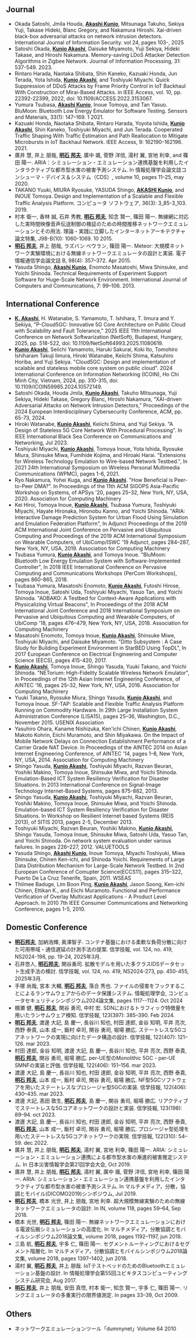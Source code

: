 ## Journal
  - Okada Satoshi, Jmila Houda, <strong><u>Akashi Kunio</u></strong>, Mitsunaga Takuho, Sekiya Yuji, Takase Hideki, Blanc Gregory, and Nakamura Hiroshi. Xai-driven black-box adversarial attacks on network intrusion detectors. International Journal of Information Security. vol 24, pages 103-, 2025
  - Satoshi Okada, <strong><u>Kunio Akashi</u></strong>, Daisuke Miyamoto, Yuji Sekiya, Hideki Takase, and Hiroshi Nakamura. Memory-saving LDoS Attacker Detection Algorithms in Zigbee Network. Journal of Information Processing, 31: 537-549. 2023.
  - Rintaro Harada, Naotaka Shibata, Shin Kaneko, Kazuaki Honda, Jun Terada, Yota Ishida, <strong><u>Kunio Akashi</u></strong>, and Toshiyuki Miyachi. Quick Suppression of DDoS Attacks by Frame Priority Control in IoT Backhaul With Construction of Mirai-Based Attacks. in IEEE Access, vol. 10, pp. 22392-22399, 2022, doi: 10.1109/ACCESS.2022.3153067.
  - Yumura Tsubasa, <strong><u>Akashi Kunio</u></strong>, Inoue Tomoya, and Tan Yasuo. BluMoon: Bluetooth Low Energy Emulator for Software Testing. Sensors and Materials, 33(1): 147–169. 1 2021.
  - Kazuaki Honda, Naotaka Shibata, Rintaro Harada, Yoyota Ishida, <strong><u>Kunio Akashi</u></strong>, Shin Kaneko, Toshiyuki Miyachi, and Jun Terada. Cooperated Traffic Shaping With Traffic Estimation and Path Reallocation to Mitigate Microbursts in IoT Backhaul Network. IEEE Access, 9: 162190–162196. 2021.
  - 廣井 慧, 井上 朋哉, <strong><u>明石 邦夫</u></strong>, 廣中 颯, 菅野 洋信, 湯村 翼, 宮地 利幸, and 篠田 陽一. ARIA：シミュレーション・エミュレーション連携基盤を利用したインタラクティブな都市型水害の被害予測システム. In 情報処理学会論文誌コンシューマ・デバイス＆システム（CDS）, volume 10, pages 11–25, may 2020.
  - TAKANO Yuuki, MIURA Ryosuke, YASUDA Shingo, <strong><u>AKASHI Kunio</u></strong>, and INOUE Tomoya. Design and Implementation of a Scalable and Flexible Traffic Analysis Platform. コンピュータ ソフトウェア, 36(3): 3_85-3_103. 2019.
  - 村本 衛一, 香林 誠, 石井 秀教, <strong><u>明石 邦夫</u></strong>, 知念 賢一, 篠田 陽一. 無線網に対応した実時間映像音声伝送制御の検証のための時間推移ネットワークエミュレーションとその用法. 理論・実践に立脚したインターネットアーキテクチャ論文特集, J98-B(10): 1060-1069. 10 2015.
  - <strong><u>明石 邦夫</u></strong>, 井上 朋哉, ラズバン べウラン, 篠田 陽一. Meteor: 大規模ネットワーク実験環境における無線ネットワークエミュレータの設計と実装. 電子情報通信学会論文誌 B, 98(4): 357–372. Apr 2015.
  - Yasuda Shingo, <strong><u>Akashi Kunio</u></strong>, Enomoto Masatoshi, Miwa Shinsuke, and Yoichi Shinoda. Technical Requirements of Experiment Support Software for Huge-Scale Network Environment. International Journal of Computers and Communications, 7: 99–106. 2013.

## International Conference
  - <strong><u>K. Akashi</u></strong>, H. Watanabe, S. Yamamoto, T. Ishihara, T. Iimura and Y. Sekiya, "P-Cloud5GC: Innovative 5G Core Architecture on Public Cloud with Scalability and Fault Tolerance," 2025 IEEE 11th International Conference on Network Softwarization (NetSoft), Budapest, Hungary, 2025, pp. 518-522, doi: 10.1109/NetSoft64993.2025.11080619.
  - <strong><u>Kunio Akashi</u></strong>, Seiichi Yamamoto, Haruki Sakurai, Koki Ito, Tomohiro Ishiharam Takuji Iimura, Hiroki Watanabe, Keiichi Shima, Katsuhiro Horiba, and Yuji Sekiya. "Cloud5GC: Design and implementation of scalable and stateless mobile core system on public cloud". 2024 International Conference on Information Networking (ICOIN), Ho Chi Minh City, Vietnam, 2024, pp. 310-315, doi: 10.1109/ICOIN59985.2024.10572149.
  - Satoshi Okada, Houda Jmila, <strong><u>Kunio Akashi</u></strong>, Takuho Mitsunaga, Yuji Sekiya, Hideki Takase, Gregory Blanc, Hiroshi Nakamura, “XAI-driven Adversarial Attacks on Network Intrusion Detectors,” Proceedings of the 2024 European Interdisciplinary Cybersecurity Conference, ACM, pp. 65-73, 2024.
  - Hiroki Watanabe, <strong><u>Kunio Akashi</u></strong>, Keiichi Shima, and Yuji Sekiya. "A Design of Stateless 5G Core Network With Procedural Processing". In IEEE International Black Sea Conference on Communications and Networking, Jul 2023.
  - Toshiyuki Miyachi, <strong><u>Kunio Akashi</u></strong>, Tomoya Inoue, Yota Ishida, Ryosuke Miura, Shinsuke Miwa, Fumihide Kojima, and Hiroaki Harai. "Extensions for Wireless Technology Emulation to Wire-based Network Testbed.", In 2021 24th International Symposium on Wireless Personal Multimedia Communications (WPMC), pages 1-6, 2021.
  - Ryo Nakamura, Yohei Kuga, and <strong><u>Kunio Akashi</u></strong>. "How Beneficial is Peer-to-Peer DMA?". In Proceedings of the 11th ACM SIGOPS Asia-Pacific Workshop on Systems, of APSys '20, pages 25–32, New York, NY, USA, 2020. Association for Computing Machinery
  - Kei Hiroi, Tomoya Inoue, <strong><u>Kunio Akashi</u></strong>, Tsubasa Yumura, Toshiyuki Miyachi, Hayate Hironaka, Hironobu Kanno, and Yoichi Shinoda. "ARIA: Interactive Damage Prediction System for Urban Flood Using Simulation and Emulation Federation Platform", In Adjunct Proceedings of the 2019 ACM International Joint Conference on Pervasive and Ubiquitous Computing and Proceedings of the 2019 ACM International Symposium on Wearable Computers, of UbiComp/ISWC '19 Adjunct, pages 284–287, New York, NY, USA, 2019. Association for Computing Machinery
  - Tsubasa Yumura, <strong><u>Kunio Akashi</u></strong>, and Tomoya Inoue. "BluMoon: Bluetooth Low Energy Emulation System with Software-Implemented Controller", In 2018 IEEE International Conference on Pervasive Computing and Communications Workshops (PerCom Workshops), pages 860-865, 2018.
  - Tsubasa Yumura, Masatoshi Enomoto, <strong><u>Kunio Akashi</u></strong>, Futoshi Hirose, Tomoya Inoue, Satoshi Uda, Toshiyuki Miyachi, Yasuo Tan, and Yoichi Shinoda. "AOBAKO: A Testbed for Context-Aware Applications with Physicalizing Virtual Beacons", In Proceedings of the 2018 ACM International Joint Conference and 2018 International Symposium on Pervasive and Ubiquitous Computing and Wearable Computers, of UbiComp '18, pages 476–479, New York, NY, USA, 2018. Association for Computing Machinery
  - Masatoshi Enomoto, Tomoya Inoue, <strong><u>Kunio Akashi</u></strong>, Shinsuke Miwe, Toshiyuki Miyachi, and Daisuke Miyamoto. "Ditto Subsystem : A Case Study for Building Experiment Environment in StarBED Using TopDL", In 2017 European Conference on Electrical Engineering and Computer Science (EECS), pages 415-420, 2017. 
  - <strong><u>Kunio Akashi</u></strong>, Tomoya Inoue, Shingo Yasuda, Yuuki Takano, and Yoichi Shinoda. "NETorium: High-Fidelity Scalable Wireless Network Emulator", In Proceedings of the 12th Asian Internet Engineering Conference, of AINTEC '16, pages 25–32, New York, NY, USA, 2016. Association for Computing Machinery
  - Yuuki Takano, Ryosuke Miura, Shingo Yasuda, <strong><u>Kunio Akashi</u></strong>, and Tomoya Inoue. SF-TAP: Scalable and Flexible Traffic Analysis Platform Running on Commodity Hardware. In 29th Large Installation System Administration Conference (LISA15), pages 25–36, Washington, D.C., November 2015. USENIX Association
  - Yasuhiro Ohara, Kaname Nishizuka, Ken'ichi Chinen, <strong><u>Kunio Akashi</u></strong>, Makoto Kohrin, Eiichi Muramoto, and Shin Miyakawa. On the Impact of Mobile Network Delays on Connection Establishment Performance of a Carrier Grade NAT Device. In Proceedings of the AINTEC 2014 on Asian Internet Engineering Conference, of AINTEC '14, pages 1–8, New York, NY, USA, 2014. Association for Computing Machinery
  - Shingo Yasuda, <strong><u>Kunio Akashi</u></strong>, Toshiyuki Miyachi, Razvan Beuran, Yoshiki Makino, Tomoya Inoue, Shinsuke Miwa, and Yoichi Shinoda. Emulation-Based ICT System Resiliency Verification for Disaster Situations. In 2013 International Conference on Signal-Image Technology Internet-Based Systems, pages 875-882, 2013.
  - Shingo Yasuda, <strong><u>Kunio Akashi</u></strong>, Toshiyuki Miyachi, Razvan Beuran, Yoshiki Makino, Tomoya Inoue, Shinsuke Miwa, and Yoichi Shinoda. Emulation-based ICT System Resiliency Verification for Disaster Situations. In Workshop on Resilient Internet based Systems (REIS 2013), of SITIS 2013, pages 2-5, December 2013.
  - Toshiyuki Miyachi, Razvan Beuran, Yoshiki Makino, <strong><u>Kunio Akashi</u></strong>, Shingo Yasuda, Tomoya Inoue, Shinsuke Miwa, Satoshi Uda, Yasuo Tan, and Yoichi Shinoda. On network system evaluation under various failures. In pages 226–227, 2012. VALUETOOLS
  - Yasuda Shingo, <strong><u> Akashi Kunio</u></strong>, Inoue Tomoya, Miyachi Toshiyuki, Miwa Shinsuke, Chinen Ken-ichi, and Shinoda Yoichi. Requirements of Large Data Distribution Mechanism for Large-Scale Network Testbed. In 2nd European Conference of Comupter Science(ECCS11), pages 315–322, Puerto De La Cruz Tenerife, Spain, 2011. WSEAS
  - Thilmee Baduge, Lim Boon Ping, <strong><u>Kunio Akashi</u></strong>, Jason Soong, Ken-ichi Chinen, Ettikan K., and Eiichi Muramoto. Functional and Performance Verification of Overlay Multicast Applications - A Product Level Approach. In 2010 7th IEEE Consumer Communications and Networking Conference, pages 1-5, 2010. 

## Domestic Conference
  - <strong><u>明石邦夫</u></strong>, 加納浩輝, 奥澤智子. コンテナ基盤における柔軟な負荷分散に向けた可用帯域・通信遅延の計測手法の提案. 信学技報, vol. 124, no. 419, NS2024-198, pp. 19-24, 2025年3月.
  - 石井悠人, <strong><u>明石邦夫</u></strong>, 関谷勇司. 拡散モデルを用いた多クラスIDSデータセット生成手法の検討. 信学技報, vol. 124, no. 419, NS2024-273, pp. 450-455, 2025年3月.
  - 手塚 尚哉, 宮本 大輔, <strong><u>明石 邦夫</u></strong>, 落合 秀也. ファイルの侵害をフックすることによるランサムウェアからのデータ保護システム. 情報処理学会, コンピュータセキュリティシンポジウム2024論文集, pages 1117--1124. Oct 2024
  - 棚瀬 健, <strong><u>明石 邦夫</u></strong>, 関谷 勇司, 中村 宏. SDNにおけるトラフィック特徴量を用いたランサムウェア検知. 信学技報, 123(397): 385–390. Feb 2024.
  - <strong><u>明石 邦夫</u></strong>, 渡邊 大記, 島 慶一, 長谷川 知也, 村田 達郎, 金谷 知明, 平井 亮次, 西野 泰貴, 山本 成一, 飯村 卓司, 関谷 勇司, 堀場 勝広. ステートレスな5Gコアネットワークの実現に向けたデータ構造の設計. 信学技報, 122(407): 121–126. mar 2023.
  - 村田 達郎, 金谷 知明, 渡邊 大記, 島 慶一, 長谷川 知也, 平井 亮次, 西野 泰貴, <strong><u>明石 邦夫</u></strong>, 関谷 勇司, 堀場 勝広. per-UE型のMonolithic 5GC - per-UE SMNFの実装と評価. 信学技報, 122(406): 151–156. mar 2023.
  - 渡邊 大記, 島 慶一, 長谷川 知也, 村田 達郎, 金谷 知明, 平井 亮次, 西野 泰貴, <strong><u>明石 邦夫</u></strong>, 山本 成一, 飯村 卓司, 関谷 勇司, 堀場 勝広. NF型5GCソフトウェアを用いたステートレスなプロシージャ型5GCの実装. 信学技報, 122(406): 430–435. mar 2023.
  - 渡邊 大記, 髙田 敦生, <strong><u>明石 邦夫</u></strong>, 島 慶一, 関谷 勇司, 堀場 勝広. リアクティブでステートレスな5Gコアネットワークの設計と実装. 信学技報, 123(198): 89–94. oct 2023.
  - 渡邊 大記, 島 慶一, 長谷川 知也, 村田 達郎, 金谷 知明, 平井 亮次, 西野 泰貴, <strong><u>明石 邦夫</u></strong>, 山本 成一, 飯村 卓司, 関谷 勇司, 堀場 勝広. プロシージャ型処理を用いたステートレスな5Gコアネットワークの実現. 信学技報, 122(310): 54–59. dec 2022.
  - 廣井 慧, 井上 朋哉, <strong><u>明石 邦夫</u></strong>, 湯村 翼, 宮地 利幸, 篠田 陽一. ARIA: シミュレーション・エミュレーション連携による都市型水害の漸進的被害推定システム. In 日本災害情報学会第21回学会大会, Oct 2019.
  - 廣井 慧, 井上 朋哉, <strong><u>明石 邦夫</u></strong>, 湯村 翼, 廣中 颯, 菅野 洋信, 宮地 利幸, 篠田 陽一. ARIA: シミュレーション・エミュレーション連携基盤を利用したインタラクティブな都市型水害の被害予測システム. In マルチメディア，分散，協調とモバイル(DICOMO2019)シンポジウム, Jul 2019.
  - <strong><u>明石 邦夫</u></strong>, 橋本 光世, 井上 朋哉, 宮地 利幸. 超大規模無線実験のための無線ネットワークエミュレータの設計. In IN, volume 118, pages 59–64, Sep 2018.
  - 橋本 光世, <strong><u>明石 邦夫</u></strong>, 篠田 陽一. 無線ネットワークエミュレーションにおける電波伝搬シミュレーションの高度化. In マルチメディア，分散協調とモバイルシンポジウム2018論文集, volume 2018, pages 1192–1197, jun 2018.
  - 三島 航, <strong><u>明石 邦夫</u></strong>, 宇多 仁, 篠田 陽一. セグメントルーティングにおけるセグメント階層化. In マルチメディア，分散協調とモバイルシンポジウム2018論文集, volume 2018, pages 1397–1402, jun 2018.
  - 湯村 翼, <strong><u>明石 邦夫</u></strong>, 井上 朋哉. IoTテストベッドのためのBluetoothエミュレーション基盤の設計. In 情報処理学会第55回ユビキタスコンピューティングシステム研究会, Aug 2017.
  - <strong><u>明石 邦夫</u></strong>, 井上 朋哉, 安田 真悟, 村本 衛一, 知念 賢一, 宇多 仁, 篠田 陽一. リンクエミュレータの多重実行の限界値測定. In pages 33–39, Oct 2009.

## Others
  - ネットワークエミュレーションツール「dummynet」Volume 64 2010

